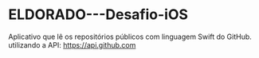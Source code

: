 # ELDORADO---Desafio-iOS
Aplicativo que lê os repositórios públicos com linguagem Swift do GitHub.
utilizando a API: https://api.github.com
